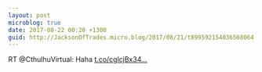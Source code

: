 ```yaml
---
layout: post
microblog: true
date: 2017-08-22 00:20 +1300
guid: http://JacksonOfTrades.micro.blog/2017/08/21/t899592154036568064.html
---
```

RT @CthulhuVirtual: Haha [t.co/cglcjBx34...](https://t.co/cglcjBx34O)
